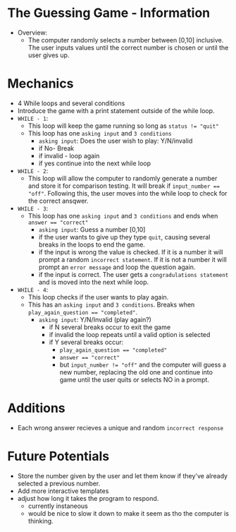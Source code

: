 # The Guessing Game - Information 

- Overview: 
  - The computer randomly selects a number between [0,10] inclusive. The user inputs values until the correct number is chosen or until the user gives up. 

# Mechanics 
- 4 While loops and several conditions 
- Introduce the game with a print statement outside of the while loop. 
- `WHILE - 1`: 
  - This loop will keep the game running so long as `status != "quit"` 
  - This loop has one `asking input` and `3 conditions`
    - `asking input`: Does the user wish to play: Y/N/invalid  
    - if No- Break
    - if invalid - loop again 
    - if yes continue into the next while loop 
- `WHILE - 2`: 
  - This loop will allow the computer to randomly generate a number and store it for comparison testing. It will break if `input_number == "off"`.
  Following this, the user moves into the while loop to check for the correct ansqwer. 
- `WHILE - 3`: 
  - This loop has one `asking input` and `3 conditions` and ends when `answer == "correct"`
    - `asking input`: Guess a number [0,10]
    - if the user wants to give up they type `quit`, causing several breaks in the loops to end the game. 
    - if the input is wrong the value is checked. If it is a number it will prompt a random `incorrect statement`. If it is not a number it will prompt an `error message` and loop the question again. 
    - if the input is correct. The user gets a `congradulations statement` and is moved into the next while loop. 
- `WHILE - 4`: 
  - This loop checks if the user wants to play again. 
  - This has an `asking input` and `3 conditions`. Breaks when `play_again_question == "completed"`.
    - `asking input`: Y/N/Invalid (play again?)
      - if N several breaks occur to exit the game 
      - if invalid the loop repeats until a valid option is selected 
      - if Y several breaks occur: 
        -  `play_again_question == "completed"`
        -  `answer == "correct"`
        - but `input_number != "off"` and the computer will guess a new number, replacing the old one and continue into game until the user quits or selects NO in a prompt. 

# Additions 
- Each wrong answer recieves a unique and random `incorrect response`
# Future Potentials 
- Store the number given by the user and let them know if they've already selected a previous number. 
- Add more interactive templates 
- adjust how long it takes the program to respond. 
  - currently instaneous 
  - would be nice to slow it down to make it seem as tho the computer is thinking. 